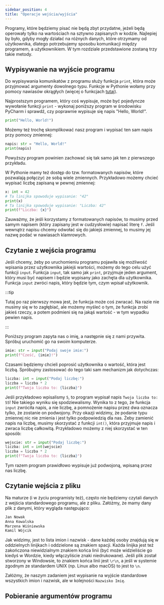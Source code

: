 ```yaml
---
sidebar_position: 4
title: "Operacje wejścia/wyjścia"
---
```


Programy, które będziemy pisać nie będą zbyt przydatne, jeżeli będą operowały
tylko na wartościach na sztywno zapisanych w kodzie. Najlepiej by było, gdyby
mogły działać na różnych danych, które otrzymamy od użytkownika, dlatego
potrzebujemy sposobu komunikacji między programem, a użytkownikiem. W tym
rozdziale przedstawione zostaną trzy takie metody.

## Wypisywanie na wyjście programu

Do wypisywania komunikatów z programu służy funkcja `print`, która może
przyjmować argumenty dowolnego typu. Funkcje w Pythonie wołamy przy pomocy
nawiasów okrągłych (więcej o funkcjach [tutaj](./6-functions.md)).

Najprostszym programem, który coś wypisuje, może być pojedyncze wywołanie funkcji
`print` - wykonaj poniższy program w środowisku PyCharm i sprawdź, czy poprawnie
wypisuje się napis "Hello, World!".

```python showLineNumbers
print("Hello, World!")
```

Możemy też trochę skomplikować nasz program i wypisać ten sam napis przy pomocy
zmiennej:

```python showLineNumbers
napis: str = "Hello, World!"
print(napis)
```

Powyższy program powinien zachować się tak samo jak ten z pierwszego przykładu.

W Pythonie mamy też dostęp do tzw. formatowanych napisów, które pozwalają
połączyć ze sobą wiele zmiennych. Przykładowo możemy chcieć wypisać liczbę
zapisaną w pewnej zmiennej:

```python showLineNumbers
x: int = 42
# Ta linijka spowoduje wypisanie: "42"
print(x)
# Ta linijka spowoduje wypisanie: "Liczba: 42"
print(f"Liczba: {x}")
```

Zauważmy, że jeśli korzystamy z formatowanych napisów, to musimy przed samym
napisem (który zapisany jest w cudzysłowie) napisać literę `f`. Jeśli wewnątrz
napisu chcemy odwołać się do jakiejś zmiennej, to musimy jej nazwę podać w
nawiasach klamrowych.

## Czytanie z wejścia programu

Jeśli chcemy, żeby po uruchomieniu programu pojawiła się możliwość wpisania
przez użytkownika jakiejś wartości, możemy do tego celu użyć funkcji `input`.
Funkcja `input`, tak samo jak `print`, przyjmuje jeden argument, który musi być
napisem i będzie wypisany jako zachęta dla użytkownika. Funkcja `input` zwróci
napis, który będzie tym, czym wpisał użytkownik.

:::tip

Tutaj po raz pierwszy mowa jest, że funkcja może coś zwracać. Na razie nie
musimy się w to zagłębiać, ale możemy myśleć o tym, że funkcja zrobi jakieś
rzeczy, a potem podmieni się na jakąś wartość - w tym wypadku pewien napis.

:::

Poniższy program zapyta nas o imię, a następnie się z nami przywita. Spróbuj
uruchomić go na swoim komputerze.

```python showLineNumbers
imie: str = input("Podaj swoje imie:")
print(f"Cześć, {imie}!")
```

Czasami będziemy chcieli poprosić użytkownika o wartość, która jest liczbą.
Spróbujmy zastosować do tego taki sam mechanizm jak dotychczas:

```python showLineNumbers
liczba: int = input("Podaj liczbę:")
liczba = liczba * 2
print(f"Twoja liczba to: {liczba}")
```

Jeśli przykładowo wpisalismy `5`, to program wypisał napis `Twoja liczba to: 55`!
Nie takiego wyniku się spodziewalismy. Wynika to z tego, że funkcja `input`
zwróciła napis, a nie liczbę, a pomnożenie napisu przez dwa oznacza tylko, że
zostanie on podwojony. Przy okazji widzimy, że podanie typu zmiennej nic nie
zmienia i jest tylko podpowiedzią dla nas. Żeby zamienić napis na liczbę, musimy
skorzystać z funkcji `int()`, która przyjmuje napis i zwraca liczbę całkowitą.
Przykładowo możemy z niej skorzystać w ten sposób:

```python showLineNumbers
wejscie: str = input("Podaj liczbę:")
liczba: int = int(wejscie)
liczba = liczba * 2
print(f"Twoja liczba to: {liczba}")
```

Tym razem program prawidłowo wypisuje już podwojoną, wpisaną przez nas liczbę.

## Czytanie wejścia z pliku

Na maturze (i w życiu programisty też), często nie będziemy czytali danych z
wejścia standardowego programu, ale z pliku. Załóżmy, że mamy dany plik z
danymi, który wygląda następująco:

```txt showLineNumbers
Jan Nowak
Anna Kowalska
Marzena Wiśniewska
Kamil Wójcik
```

Jak widzimy, jest to lista imion i nazwisk - dane każdej osoby znajdują się w
oddzielnych linijkach i oddzielone są znakiem spacji. Każda linijka jest też
zakończona niewidzialnym znakiem końca linii (być może widzieliście go kiedyś
w Wordzie, kiedy włączyliście znaki niedrukowane). Jeśli plik został stworzony
w Windowsie, to znakiem końca linii jest `\r\n`, a jeśli w systemie zgodnym ze
standardem UNIX (np. Linux albo macOS) to jest to `\n`.

Załóżmy, że naszym zadaniem jest wypisanie na wyjście standardowe wszystkich
imion i nazwisk, ale w kolejności `Nazwisko Imię`.

## Pobieranie argumentów programu
